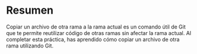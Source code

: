 # Resumen

Copiar un archivo de otra rama a la rama actual es un comando útil de Git que te permite reutilizar código de otras ramas sin afectar la rama actual. Al completar esta práctica, has aprendido cómo copiar un archivo de otra rama utilizando Git.
